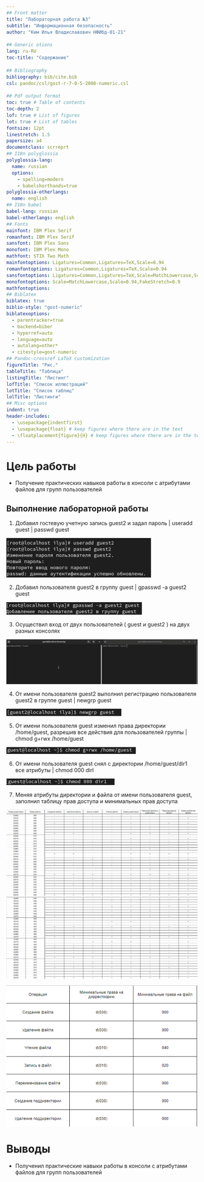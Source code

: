 ```yaml
---
## Front matter
title: "Лабораторная работа №3"
subtitle: "Информационная безопасность"
author: "Ким Илья Владиславович НФИбд-01-21"

## Generic otions
lang: ru-RU
toc-title: "Содержание"

## Bibliography
bibliography: bib/cite.bib
csl: pandoc/csl/gost-r-7-0-5-2008-numeric.csl

## Pdf output format
toc: true # Table of contents
toc-depth: 2
lof: true # List of figures
lot: true # List of tables
fontsize: 12pt
linestretch: 1.5
papersize: a4
documentclass: scrreprt
## I18n polyglossia
polyglossia-lang:
  name: russian
  options:
	- spelling=modern
	- babelshorthands=true
polyglossia-otherlangs:
  name: english
## I18n babel
babel-lang: russian
babel-otherlangs: english
## Fonts
mainfont: IBM Plex Serif
romanfont: IBM Plex Serif
sansfont: IBM Plex Sans
monofont: IBM Plex Mono
mathfont: STIX Two Math
mainfontoptions: Ligatures=Common,Ligatures=TeX,Scale=0.94
romanfontoptions: Ligatures=Common,Ligatures=TeX,Scale=0.94
sansfontoptions: Ligatures=Common,Ligatures=TeX,Scale=MatchLowercase,Scale=0.94
monofontoptions: Scale=MatchLowercase,Scale=0.94,FakeStretch=0.9
mathfontoptions:
## Biblatex
biblatex: true
biblio-style: "gost-numeric"
biblatexoptions:
  - parentracker=true
  - backend=biber
  - hyperref=auto
  - language=auto
  - autolang=other*
  - citestyle=gost-numeric
## Pandoc-crossref LaTeX customization
figureTitle: "Рис."
tableTitle: "Таблица"
listingTitle: "Листинг"
lofTitle: "Список иллюстраций"
lotTitle: "Список таблиц"
lolTitle: "Листинги"
## Misc options
indent: true
header-includes:
  - \usepackage{indentfirst}
  - \usepackage{float} # keep figures where there are in the text
  - \floatplacement{figure}{H} # keep figures where there are in the text
---
```


# Цель работы

- Получение практических навыков работы в консоли с атрибутами файлов для групп пользователей

## Выполнение лабораторной работы

1. Добавил гостевую учетную запись guest2 и задал пароль | useradd guest | passwd guest

![](image/1.png)

2. Добавил пользователя guest2 в группу guest | gpasswd -a guest2 guest

![](image/2.png)

3. Осуществил вход от двух пользователей ( guest и guest2 ) на двух разных консолях 

![](image/3.png)

4. От имени пользователя guest2 выполнил регистрацию пользователя guest2 в группe guest | newgrp guest

![](image/4.png)

5. От имени пользователя guest изменил права директории /home/guest, разрешив все действия для пользователей группы | chmod g+rwx /home/guest

![](image/5.png)

6. От имени пользователя guest снял с директории /home/guest/dir1 все атрибуты | chmod 000 dirl

![](image/6.png)

7. Меняя атрибуты директории и файла от имени пользователя guest, заполнил таблицу прав доступа и минимальных прав доступа

![](image/7.png)
![](image/8.png)

![](image/9.png)

# Выводы

- Полученил практические навыки работы в консоли с атрибутами файлов для групп пользователей